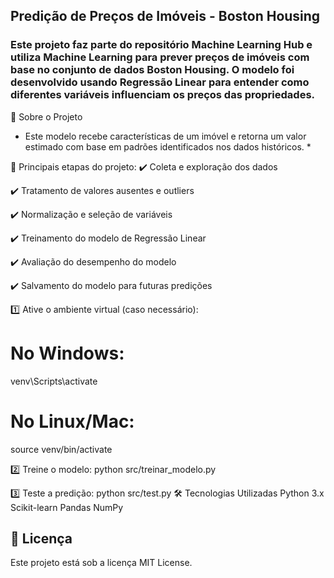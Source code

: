## Predição de Preços de Imóveis - Boston Housing ##
### Este projeto faz parte do repositório Machine Learning Hub e utiliza Machine Learning para prever preços de imóveis com base no conjunto de dados Boston Housing. O modelo foi desenvolvido usando Regressão Linear para entender como diferentes variáveis influenciam os preços das propriedades. ###

📌 Sobre o Projeto
* Este modelo recebe características de um imóvel e retorna um valor estimado com base em padrões identificados nos dados históricos. *

🔹 Principais etapas do projeto:
✔️ Coleta e exploração dos dados

✔️ Tratamento de valores ausentes e outliers 

✔️ Normalização e seleção de variáveis

✔️ Treinamento do modelo de Regressão Linear

✔️ Avaliação do desempenho do modelo 

✔️ Salvamento do modelo para futuras predições 


1️⃣ Ative o ambiente virtual (caso necessário):
# No Windows:
venv\Scripts\activate
# No Linux/Mac:
source venv/bin/activate

2️⃣ Treine o modelo:
python src/treinar_modelo.py

3️⃣ Teste a predição:
python src/test.py
🛠 Tecnologias Utilizadas
Python 3.x
Scikit-learn
Pandas
NumPy

## 📜 Licença
Este projeto está sob a licença MIT License.
